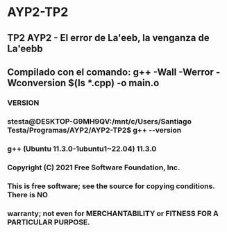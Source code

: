 # AYP2-TP2
## TP2 AYP2 - El error de La'eeb, la venganza de La'eebb

## Compilado con el comando:  g++ -Wall -Werror -Wconversion $(ls *.cpp) -o main.o

### VERSION 
### stesta@DESKTOP-G9MH9QV:/mnt/c/Users/Santiago Testa/Programas/AYP2/AYP2-TP2$ g++ --version
### g++ (Ubuntu 11.3.0-1ubuntu1~22.04) 11.3.0
### Copyright (C) 2021 Free Software Foundation, Inc.
### This is free software; see the source for copying conditions.  There is NO
### warranty; not even for MERCHANTABILITY or FITNESS FOR A PARTICULAR PURPOSE.
